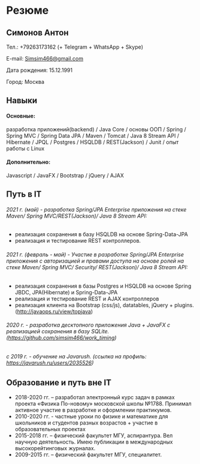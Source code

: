 # Резюме
## Симонов Антон

Тел.: +79263173162 (+ Telegram + WhatsApp + Skype) 

E-mail: Simsim466@gmail.com

Дата рождения: 15.12.1991

Город: Москва

## Навыки

#### Основные:
разработка приложений(backend) / Java Core / основы ООП / Spring / Spring MVC / Spring Data JPA / Maven / Tomcat / Java 8 Stream API / Hibernate / JPQL / Postgres / HSQLDB / REST(Jackson) / Junit / опыт работы с Linux
#### Дополнительно:
Javascript / JavaFX / Bootstrap / jQuery / AJAX

## Путь в IT
###### 2021 г. (май) - разработка  Spring/JPA Enterprise приложения на стеке Maven/ Spring MVC/REST(Jackson)/ Java 8 Stream API:
  -  реализация сохранения в базу HSQLDB на основе Spring-Data-JPA
  -  реализация и тестирование REST контроллеров.
###### 2021 г. (февраль - май) - Участие в разработке Spring/JPA Enterprise приложения c авторизацией и правами доступа на основе ролей на стеке Maven/ Spring MVC/ Security/ REST(Jackson)/ Java 8 Stream API:
  -  реализация сохранения в базы Postgres и HSQLDB на основе Spring JBDC, JPA(Hibernate) и Spring-Data-JPA
  -  реализация и тестирование REST и AJAX контроллеров
  -  реализация клиента на Bootstrap (css/js), datatables, jQuery + plugins. (http://javaops.ru/view/topjava)
###### 2020 г. - разработка десктопного приложения Java + JavaFX с реализацией сохранения  в базу SQLite. (https://github.com/simsim466/work_timing)
###### с 2019 г. - обучение на Javarush. (ссылка на профиль: https://javarush.ru/users/2035526)

## Образование и путь вне IT
  - 2018-2020 гг. – разработал электронный курс задач в рамках проекта «Физика По-новому» московской школы №1788. Принимал активное участие в разработке и оформлении практикумов.
  - 2010-2020 гг. - частные уроки по физике и математике для школьников и студентов разных возрастов + участие в образовательных проектах
  - 2015-2018 гг. – физический факультет МГУ, аспирантура. Вел научную деятельность. Имею публикации в международных высокорейтинговых журналах.
  - 2009-2015 гг. – физический факультет МГУ, специалитет.



 



